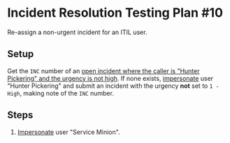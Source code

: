 # Incident Resolution Testing Plan #10

Re-assign a non-urgent incident for an ITIL user.

## Setup

Get the `INC` number of an [open incident where the caller is "Hunter Pickering" and the urgency is not high](https://usmskstage2.servicenowservices.com/now/nav/ui/classic/params/target/incident_list.do%3Fsysparm_query%3Dactive%253Dtrue%255Eincident_stateIN1%252C2%252C3%255Ecaller_id%253Ddac1050a473a11103f08bce5536d43fe%255Eurgency!%253D1).
If none exists, [impersonate](../Impersonation.md) user "Hunter Pickering" and submit an incident with the urgency **not** set to `1 - High`, making note of the `INC` number.

## Steps

1. [Impersonate](../Impersonation.md) user "Service Minion".
